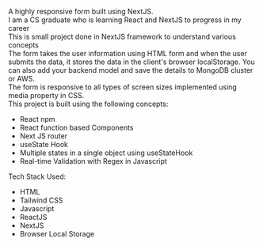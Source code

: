 A highly responsive form built using NextJS. <br>
I am a CS graduate who is learning React and NextJS to progress in my career<br>
This is small project done in NextJS framework to understand various concepts<br>
The form takes the user information using HTML form and when the user submits the data, it stores the data in the client's browser localStorage. You can also add your backend model and save the details to MongoDB cluster or AWS. <br>
The form is responsive to all types of screen sizes implemented using media property in CSS.<br>
This project is built using the following concepts:
* React npm
* React function based Components
* Next JS router
* useState Hook
* Multiple states in a single object using useStateHook
* Real-time Validation with Regex in Javascript

Tech Stack Used: 
* HTML
* Tailwind CSS
* Javascript
* ReactJS
* NextJS
* Browser Local Storage
